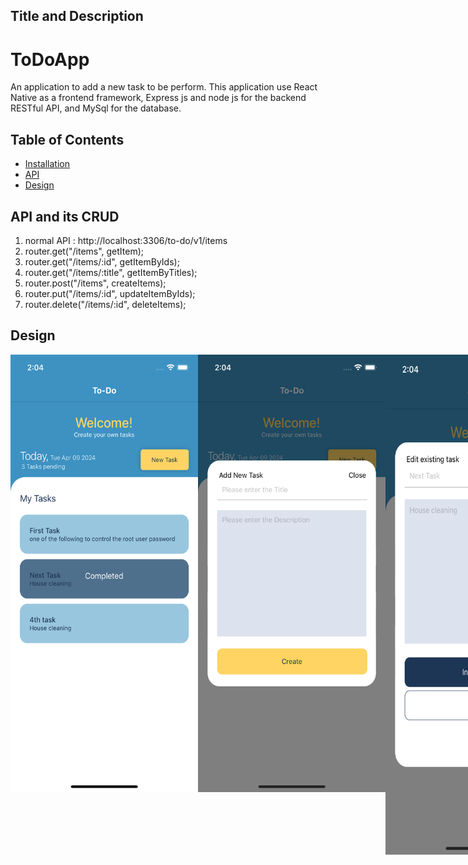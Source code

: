 ## Title and Description

# ToDoApp

An application to add a new task to be perform. This application use React Native as a frontend framework, Express js and node js for the backend RESTful API, and MySql for the database.

## Table of Contents

- [Installation](#installation)
- [API](#API)
- [Design](#design)

## API and its CRUD

1. normal API : http://localhost:3306/to-do/v1/items
2. router.get("/items", getItem);
3. router.get("/items/:id", getItemByIds);
4. router.get("/items/:title", getItemByTitles);
5. router.post("/items", createItems);
6. router.put("/items/:id", updateItemByIds);
7. router.delete("/items/:id", deleteItems);

## Design

<div style="display: flex; flex-direction: row;">
  <img src="https://github.com/syedmhdarif/node-rest-api/blob/main/To-do-app/backend/assets/screenshot1.png" alt="Home page" width="300" height="700">
  <img src="https://github.com/syedmhdarif/node-rest-api/blob/main/To-do-app/backend/assets/screenshot2.png" alt="Add New Task" width="300" height="700">
  <img src="https://github.com/syedmhdarif/node-rest-api/blob/main/To-do-app/backend/assets/screenshot3.png" alt="Edit/delete/update existing task" width="300" height="800">
</div>
